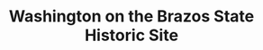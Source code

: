 ---
layout: repo
title: "Washington on the Brazos State Historic Site"
id: 17502
permalink: repos/17502/
---